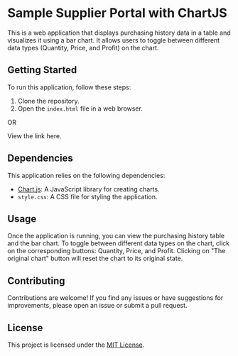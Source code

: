 # Sample Supplier Portal with ChartJS

This is a web application that displays purchasing history data in a table and visualizes it using a bar chart. It allows users to toggle between different data types (Quantity, Price, and Profit) on the chart.

## Getting Started

To run this application, follow these steps:

1. Clone the repository.
2. Open the `index.html` file in a web browser.

OR

View the link here.

## Dependencies

This application relies on the following dependencies:

- [Chart.js](https://www.chartjs.org/): A JavaScript library for creating charts.
- `style.css`: A CSS file for styling the application.

## Usage

Once the application is running, you can view the purchasing history table and the bar chart. To toggle between different data types on the chart, click on the corresponding buttons: Quantity, Price, and Profit. Clicking on "The original chart" button will reset the chart to its original state.

## Contributing

Contributions are welcome! If you find any issues or have suggestions for improvements, please open an issue or submit a pull request.

## License

This project is licensed under the [MIT License](LICENSE).
